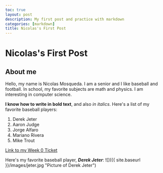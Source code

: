 ```yaml
---
toc: true
layout: post
description: My first post and practice with markdown
categories: [markdown]
title: Nicolas's First Post
---
```

# Nicolas's First Post

## About me

Hello, my name is Nicolas Mosqueda. I am a senior and I like baseball and football. In school, my favorite subjects are math and physics. I am interesting in computer science. 

**I know how to write in bold text**, and also *in italics*. 
Here's a list of my favorite baseball players:
1. Derek Jeter
2. Aaron Judge
3. Jorge Alfaro
4. Mariano Rivera
5. Mike Trout

[Link to my Week 0 Ticket](https://github.com/NicolasMosqueda/APCSP/issues/2)


Here's my favorite baseball player, ***Derek Jeter***: 
![]({{ site.baseurl }}/images/jeter.jpg "Picture of Derek Jeter")


